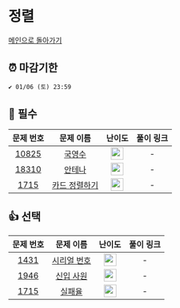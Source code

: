 # 정렬

[메인으로 돌아가기](https://github.com/ruruisryu/Python_algorithm)

## ⏰ 마감기한
```html
✔️ 01/06 (토) 23:59
```


## 🙏 필수

|  문제 번호  |  문제 이름  |  난이도  |  풀이 링크  | 
| :--------: | :--------: | :------: | :-------: | 
| <a href="https://www.acmicpc.net/problem/10825" target="_blank">10825</a> | <a href="https://www.acmicpc.net/problem/10825" target="_blank">국영수</a> | <img height="25px" width="25px" src="https://static.solved.ac/tier_small/7.svg"/> |  -  |  
|  <a href="https://www.acmicpc.net/problem/18310" target="_blank">18310</a>  |   <a href="https://www.acmicpc.net/problem/18310" target="_blank">안테나</a>    | <img height="25px" width="25px" src="https://static.solved.ac/tier_small/8.svg"/> |  - | 
| <a href="https://www.acmicpc.net/problem/1715" target="_blank">1715</a> |   <a href="https://www.acmicpc.net/problem/1715" target="_blank">카드 정렬하기</a>   | <img height="25px" width="25px" src="https://static.solved.ac/tier_small/12.svg"/> |  -  | 



## 👍 선택

|  문제 번호  |  문제 이름  |                                        난이도                                         |  풀이 링크  | 
| :--------: | :--------: |:----------------------------------------------------------------------------------:| :-------: | 
| <a href="https://www.acmicpc.net/problem/1431" target="_blank">1431</a> | <a href="https://www.acmicpc.net/problem/1431" target="_blank">시리얼 번호</a> | <img height="25px" width="25px" src="https://static.solved.ac/tier_small/8.svg"/>  |  -  |  
|  <a href="https://www.acmicpc.net/problem/1946" target="_blank">1946</a>  |   <a href="https://www.acmicpc.net/problem/1946" target="_blank">신입 사원</a>    | <img height="25px" width="25px" src="https://static.solved.ac/tier_small/10.svg"/> |  - | 
| <a href="https://school.programmers.co.kr/learn/courses/30/lessons/42889" target="_blank">1715</a> |   <a href="https://school.programmers.co.kr/learn/courses/30/lessons/42889" target="_blank">실패율</a>   | <img height="25px" width="25px" src="https://static.solved.ac/tier_small/12.svg"/> |  -  | 